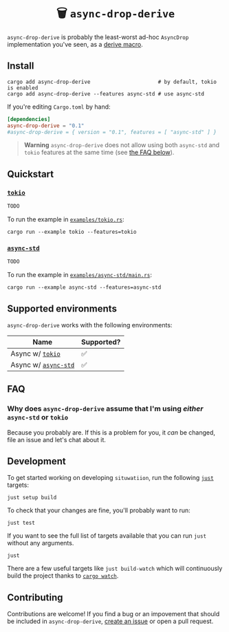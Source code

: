 <h1 align="center">🗑  <code>async-drop-derive</code></h1>

`async-drop-derive` is probably the least-worst ad-hoc `AsyncDrop` implementation you've seen, as a [derive macro][rust-derive-macro].

[rust-derive-macro]: https://doc.rust-lang.org/reference/procedural-macros.html#derive-macros

## Install

```console
cargo add async-drop-derive                      # by default, tokio is enabled
cargo add async-drop-derive --features async-std # use async-std
```

If you're editing `Cargo.toml` by hand:

```toml
[dependencies]
async-drop-derive = "0.1"
#async-drop-derive = { version = "0.1", features = [ "async-std" ] }
```

> **Warning**
> `async-drop-derive` does not allow using both `async-std` and `tokio` features at the same time (see [the FAQ below](#FAQ)).

## Quickstart

### [`tokio`][tokio]

```rust
TODO
```

To run the example in [`examples/tokio.rs`](./examples/tokio.rs):

```
cargo run --example tokio --features=tokio
```

### [`async-std`][async-std]

```rust
TODO
```

To run the example in [`examples/async-std/main.rs`](./examples/async-std/main.rs):

```console
cargo run --example async-std --features=async-std
```

## Supported environments

`async-drop-derive` works with the following environments:

| Name                              | Supported? |
|-----------------------------------|------------|
| Async w/ [`tokio`][tokio]         | ✅         |
| Async w/ [`async-std`][async-std] | ✅         |

[tokio]: https://crates.io/crates/tokio
[async-std]: https://crates.io/crates/async-std

## FAQ

### Why does `async-drop-derive` assume that I'm using *either* `async-std` or `tokio`

Because you probably are. If this is a problem for you, it *can* be changed, file an issue and let's chat about it.

## Development

To get started working on developing `situwatiion`, run the following [`just`][just] targets:

```console
just setup build
```

To check that your changes are fine, you'll probably want to run:

```console
just test
```

If you want to see the full list of targets available that you can run `just` without any arguments.

```console
just
```

There are a few useful targets like `just build-watch` which will continuously build the project thanks to [`cargo watch`][cargo-watch].

[just]: https://github.com/casey/just
[cargo-watch]: https://crates.io/crates/cargo-watch

## Contributing

Contributions are welcome! If you find a bug or an impovement that should be included in `async-drop-derive`, [create an issue](https://github.com/t3hmrman/async-drop-derive/issues) or open a pull request.
